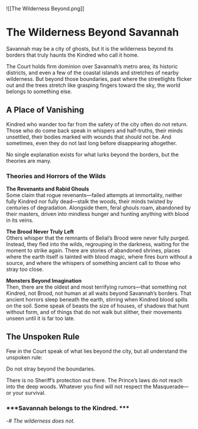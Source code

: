 ![[The Wilderness Beyond.png]]
# **The Wilderness Beyond Savannah**  

Savannah may be a city of ghosts, but it is the wilderness beyond its borders that truly haunts the Kindred who call it home.  

The Court holds firm dominion over Savannah’s metro area, its historic districts, and even a few of the coastal islands and stretches of nearby wilderness. But beyond those boundaries, past where the streetlights flicker out and the trees stretch like grasping fingers toward the sky, the world belongs to something else.  

## **A Place of Vanishing**  
Kindred who wander too far from the safety of the city often do not return. Those who do come back speak in whispers and half-truths, their minds unsettled, their bodies marked with wounds that should not be. And sometimes, even they do not last long before disappearing altogether.  

No single explanation exists for what lurks beyond the borders, but the theories are many.  

### **Theories and Horrors of the Wilds**  

**The Revenants and Rabid Ghouls**  
Some claim that rogue revenants—failed attempts at immortality, neither fully Kindred nor fully dead—stalk the woods, their minds twisted by centuries of degradation. Alongside them, feral ghouls roam, abandoned by their masters, driven into mindless hunger and hunting anything with blood in its veins.  

**The Brood Never Truly Left**  
Others whisper that the remnants of Belial’s Brood were never fully purged. Instead, they fled into the wilds, regrouping in the darkness, waiting for the moment to strike again. There are stories of abandoned shrines, places where the earth itself is tainted with blood magic, where fires burn without a source, and where the whispers of something ancient call to those who stray too close.  

**Monsters Beyond Imagination**  
Then, there are the oldest and most terrifying rumors—that something not Kindred, not Brood, not human at all waits beyond Savannah’s borders. That ancient horrors sleep beneath the earth, stirring when Kindred blood spills on the soil. Some speak of beasts the size of houses, of shadows that hunt without form, and of things that do not walk but slither, their movements unseen until it is far too late.  

## **The Unspoken Rule**  
Few in the Court speak of what lies beyond the city, but all understand the unspoken rule:  

Do not stray beyond the boundaries.  

There is no Sheriff’s protection out there. The Prince’s laws do not reach into the deep woods. Whatever you find will not respect the Masquerade—or your survival.  

### ***Savannah belongs to the Kindred.  ***
-# *The wilderness does not.*